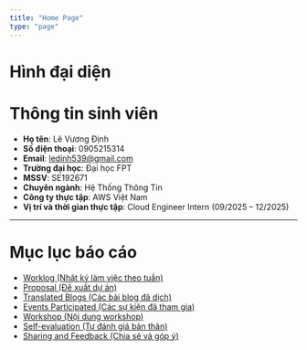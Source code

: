 ```yaml
---
title: "Home Page"
type: "page"
---
```

# Hình đại diện

# Thông tin sinh viên

- **Họ tên**: Lê Vương Định
- **Số điện thoại**: 0905215314
- **Email**: ledinh539@gmail.com
- **Trường đại học**: Đại học FPT
- **MSSV**: SE192671
- **Chuyên ngành**: Hệ Thống Thông Tin
- **Công ty thực tập**: AWS Việt Nam
- **Vị trí và thời gian thực tập**: Cloud Engineer Intern (09/2025 – 12/2025)

---

# Mục lục báo cáo

- [Worklog (Nhật ký làm việc theo tuần)](worklog/)
- [Proposal (Đề xuất dự án)](proposal/)
- [Translated Blogs (Các bài blog đã dịch)](blogs/)
- [Events Participated (Các sự kiện đã tham gia)](events/)
- [Workshop (Nội dung workshop)](workshop/)
- [Self-evaluation (Tự đánh giá bản thân)](evaluation/)
- [Sharing and Feedback (Chia sẻ và góp ý)](feedback/)
